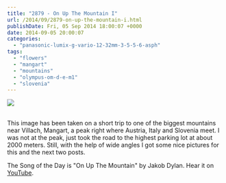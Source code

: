 ```yaml
---
title: "2879 - On Up The Mountain I"
url: /2014/09/2879-on-up-the-mountain-i.html
publishDate: Fri, 05 Sep 2014 18:00:07 +0000
date: 2014-09-05 20:00:07
categories: 
  - "panasonic-lumix-g-vario-12-32mm-3-5-5-6-asph"
tags: 
  - "flowers"
  - "mangart"
  - "mountains"
  - "olympus-om-d-e-m1"
  - "slovenia"
---
```

<div class="container">
<div class="center"><a target="_blank" href="https://d25zfm9zpd7gm5.cloudfront.net/1200x1200/2014/20140810_132817_lr.jpg"><img src="https://d25zfm9zpd7gm5.cloudfront.net/0600x0600/2014/20140810_132817_lr.jpg" /></a></div>
</div>
<br />

This image has been taken on a short trip to one of the biggest mountains near Villach, Mangart, a peak right where Austria, Italy and Slovenia meet. I was not at the peak, just took the road to the highest parking lot at about 2000 meters. Still, with the help of wide angles I got some nice pictures for this and the next two posts.

The Song of the Day is "On Up The Mountain" by Jakob Dylan. Hear it on <a href="https://www.youtube.com/watch?v=XPpkaI9jqZk" target="_blank">YouTube</a>.
